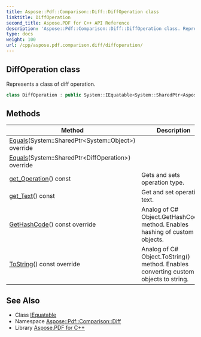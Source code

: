 ```yaml
---
title: Aspose::Pdf::Comparison::Diff::DiffOperation class
linktitle: DiffOperation
second_title: Aspose.PDF for C++ API Reference
description: 'Aspose::Pdf::Comparison::Diff::DiffOperation class. Represents a class of diff operation in C++.'
type: docs
weight: 100
url: /cpp/aspose.pdf.comparison.diff/diffoperation/
---
```

## DiffOperation class


Represents a class of diff operation.

```cpp
class DiffOperation : public System::IEquatable<System::SharedPtr<Aspose::Pdf::Comparison::Diff::DiffOperation>>
```

## Methods

| Method | Description |
| --- | --- |
| [Equals](./equals/)(System::SharedPtr\<System::Object\>) override |  |
| [Equals](./equals/)(System::SharedPtr\<DiffOperation\>) override |  |
| [get_Operation](./get_operation/)() const | Gets and sets operation type. |
| [get_Text](./get_text/)() const | Get and set operation text. |
| [GetHashCode](./gethashcode/)() const override | Analog of C# Object.GetHashCode() method. Enables hashing of custom objects. |
| [ToString](./tostring/)() const override | Analog of C# Object.ToString() method. Enables converting custom objects to string. |
## See Also

* Class [IEquatable](../../system/iequatable/)
* Namespace [Aspose::Pdf::Comparison::Diff](../)
* Library [Aspose.PDF for C++](../../)
